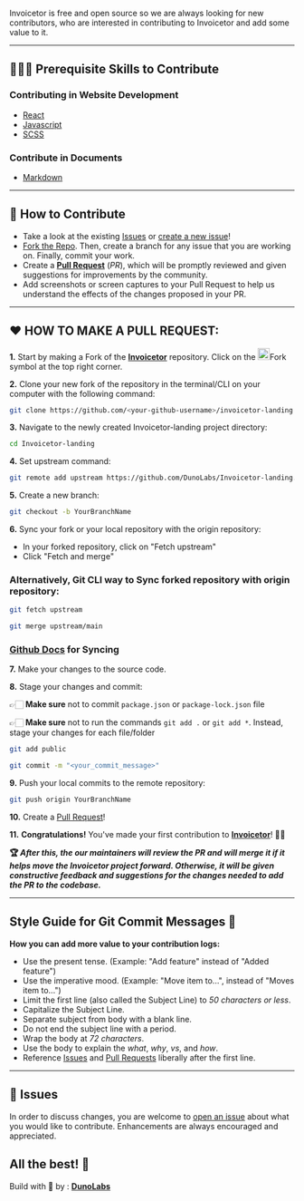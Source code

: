Invoicetor is free and open source so we are always looking for new contributors, who are interested in contributing to Invoicetor and add some value to it.

---


## 👩🏻‍💻 Prerequisite Skills to Contribute 

### Contributing in Website Development

- [React](https://reactjs.org/)
- [Javascript](https://www.javascript.com/)
- [SCSS](https://sass-lang.com/)

### Contribute in Documents

- [Markdown](https://www.markdownguide.org/basic-syntax/)


---
## 🧾 How to Contribute


- Take a look at the existing [Issues](https://github.com/DunoLabs/Invoicetor-landing/issues) or [create a new issue](https://github.com/DunoLabs/Invoicetor-landing/issues/new/choose)!
- [Fork the Repo](https://github.com/DunoLabs/Invoicetor-landing/fork). Then, create a branch for any issue that you are working on. Finally, commit your work.
- Create a **[Pull Request](https://github.com/DunoLabs/Invoicetor-landing/compare)** (_PR_), which will be promptly reviewed and given suggestions for improvements by the community.
- Add screenshots or screen captures to your Pull Request to help us understand the effects of the changes proposed in your PR.


---
## ❤ HOW TO MAKE A PULL REQUEST:

**1.** Start by making a Fork of the [**Invoicetor**](https://github.com/DunoLabs/Invoicetor-landing) repository. Click on the <a href="https://github.com/DunoLabs/Invoicetor-landing/fork"><img src="https://i.imgur.com/G4z1kEe.png" height="21" width="21"></a>Fork symbol at the top right corner.

**2.** Clone your new fork of the repository in the terminal/CLI on your computer with the following command:

```bash
git clone https://github.com/<your-github-username>/invoicetor-landing
```

**3.** Navigate to the newly created Invoicetor-landing project directory:

```bash
cd Invoicetor-landing
```

**4.** Set upstream command:

```bash
git remote add upstream https://github.com/DunoLabs/Invoicetor-landing.git
```

**5.** Create a new branch:

```bash
git checkout -b YourBranchName
```

**6.** Sync your fork or your local repository with the origin repository:

- In your forked repository, click on "Fetch upstream"
- Click "Fetch and merge"

### Alternatively, Git CLI way to Sync forked repository with origin repository:

```bash
git fetch upstream
```

```bash
git merge upstream/main
```

### [Github Docs](https://docs.github.com/en/github/collaborating-with-pull-requests/addressing-merge-conflicts/resolving-a-merge-conflict-on-github) for Syncing

**7.** Make your changes to the source code.

**8.** Stage your changes and commit:

👉🏻  **Make sure** not to commit `package.json` or `package-lock.json` file

👉🏻  **Make sure** not to run the commands `git add .` or `git add *`. Instead, stage your changes for each file/folder

```bash
git add public
```

```bash
git commit -m "<your_commit_message>"
```

**9.** Push your local commits to the remote repository:

```bash
git push origin YourBranchName
```

**10.** Create a [Pull Request](https://help.github.com/en/github/collaborating-with-issues-and-pull-requests/creating-a-pull-request)!

**11.** **Congratulations!** You've made your first contribution to [**Invoicetor**](https://github.com/DunoLabs/Invoicetor-landing/graphs/contributors)! 🙌🏼


**🏆 _After this, the our maintainers will review the PR and will merge it if it helps move the Invoicetor project forward. Otherwise, it will be given constructive feedback and suggestions for the changes needed to add the PR to the codebase._**

--- 


## Style Guide for Git Commit Messages 📝

**How you can add more value to your contribution logs:**

- Use the present tense. (Example: "Add feature" instead of "Added feature")
- Use the imperative mood. (Example: "Move item to...", instead of "Moves item to...")
- Limit the first line (also called the Subject Line) to _50 characters or less_.
- Capitalize the Subject Line.
- Separate subject from body with a blank line.
- Do not end the subject line with a period.
- Wrap the body at _72 characters_.
- Use the body to explain the _what_, _why_, _vs_, and _how_.
- Reference [Issues](https://github.com/DunoLabs/Invoicetor-landing/issues) and [Pull Requests](https://github.com/DunoLabs/Invoicetor-landing/pulls) liberally after the first line.

---
## 👾 Issues

In order to discuss changes, you are welcome to [open an issue](https://github.com/DunoLabs/Invoicetor-landing/issues/new/choose) about what you would like to contribute. Enhancements are always encouraged and appreciated.

## All the best! 🥇

Build with 💜 by : [**DunoLabs**](https://github.com/dunolabs)
